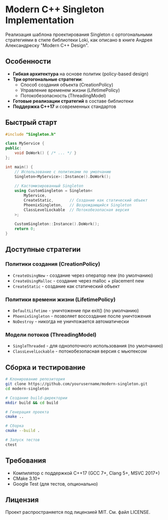 # Modern C++ Singleton Implementation

Реализация шаблона проектирования Singleton с ортогональными стратегиями в стиле библиотеки Loki, как описано в книге Андрея Александреску "Modern C++ Design".

## Особенности

- **Гибкая архитектура** на основе политик (policy-based design)
- **Три ортогональные стратегии**:
  - Способ создания объекта (CreationPolicy)
  - Управление временем жизни (LifetimePolicy)
  - Потокобезопасность (ThreadingModel)
- **Готовые реализации стратегий** в составе библиотеки
- **Поддержка C++17** и современных стандартов

## Быстрый старт

```cpp
#include "Singleton.h"

class MyService {
public:
    void DoWork() { /* ... */ }
};

int main() {
    // Использование с политиками по умолчанию
    Singleton<MyService>::Instance().DoWork();
    
    // Кастомизированный Singleton
    using CustomSingleton = Singleton<
        MyService,
        CreateStatic,       // Создание как статический объект
        PhoenixSingleton,   // Возрождающийся Singleton
        ClassLevelLockable  // Потокобезопасная версия
    >;
    
    CustomSingleton::Instance().DoWork();
    return 0;
}
```

## Доступные стратегии

### Политики создания (CreationPolicy)
- `CreateUsingNew` - создание через оператор new (по умолчанию)
- `CreateUsingMalloc` - создание через malloc + placement new
- `CreateStatic` - создание как статический объект

### Политики времени жизни (LifetimePolicy)
- `DefaultLifetime` - уничтожение при exit() (по умолчанию)
- `PhoenixSingleton` - позволяет воссоздание после уничтожения
- `NoDestroy` - никогда не уничтожается автоматически

### Модели потоков (ThreadingModel)
- `SingleThreaded` - для однопоточного использования (по умолчанию)
- `ClassLevelLockable` - потокобезопасная версия с мьютексом

## Сборка и тестирование

```bash
# Клонирование репозитория
git clone https://github.com/yourusername/modern-singleton.git
cd modern-singleton

# Создание build-директории
mkdir build && cd build

# Генерация проекта
cmake ..

# Сборка
cmake --build .

# Запуск тестов
ctest
```

## Требования

- Компилятор с поддержкой C++17 (GCC 7+, Clang 5+, MSVC 2017+)
- CMake 3.10+
- Google Test (для тестов, опционально)

## Лицензия

Проект распространяется под лицензией MIT. См. файл LICENSE.
